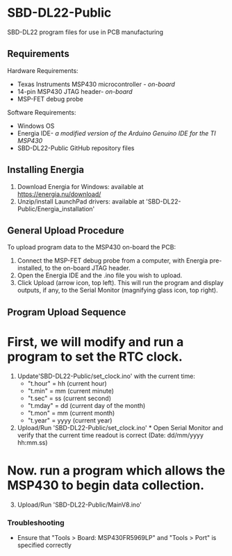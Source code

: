 # SBD-DL22-Public
SBD-DL22 program files for use in PCB manufacturing

## Requirements
Hardware Requirements:
* Texas Instruments MSP430 microcontroller - *on-board*
* 14-pin MSP430 JTAG header- *on-board*
* MSP-FET debug probe

Software Requirements:
* Windows OS
* Energia IDE- *a modified version of the Arduino Genuino IDE for the TI MSP430*
* SBD-DL22-Public GitHub repository files

## Installing Energia
1. Download Energia for Windows: available at https://energia.nu/download/ 
2. Unzip/install LaunchPad drivers: available at 'SBD-DL22-Public/Energia_installation'

## General Upload Procedure
To upload program data to the MSP430 on-board the PCB:
1. Connect the MSP-FET debug probe from a computer, with Energia pre-installed, to the on-board JTAG header.
2. Open the Energia IDE and the .ino file you wish to upload.
3. Click Upload (arrow icon, top left). This will run the program and display outputs, if any, to the Serial Monitor
(magnifying glass icon, top right).


## Program Upload Sequence
# First, we will modify and run a program to set the RTC clock. 
1. Update'SBD-DL22-Public/set_clock.ino' with the current time:
	* "t.hour" = hh (current hour)
	* "t.min" = mm (current minute)
	* "t.sec" = ss (current second)
	* "t.mday" = dd (current day of the month)
	* "t.mon" = mm (current month)
	* "t.year" = yyyy (current year)
2. Upload/Run 'SBD-DL22-Public/set_clock.ino'
        * Open Serial Monitor and verify that the current time readout is correct (Date: dd/mm/yyyy hh:mm.ss)
# Now. run a program which allows the MSP430 to begin data collection.
3. Upload/Run 'SBD-DL22-Public/MainV8.ino'

### Troubleshooting
* Ensure that "Tools > Board: MSP430FR5969LP" and "Tools > Port" is specified correctly

